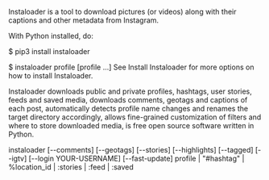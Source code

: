 Instaloader is a tool to download pictures (or videos) along with their captions and other metadata from Instagram.

With Python installed, do:

$ pip3 install instaloader

$ instaloader profile [profile ...]
See Install Instaloader for more options on how to install Instaloader.

Instaloader downloads public and private profiles, hashtags, user stories, feeds and saved media, downloads comments, geotags and captions of each post, automatically detects profile name changes and renames the target directory accordingly, allows fine-grained customization of filters and where to store downloaded media, is free open source software written in Python.

instaloader [--comments] [--geotags]
            [--stories] [--highlights] [--tagged] [--igtv]
            [--login YOUR-USERNAME] [--fast-update]
            profile | "#hashtag" | %location_id |
            :stories | :feed | :saved
